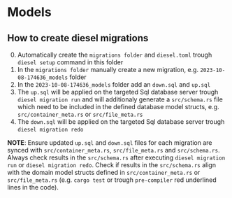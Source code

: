 # Models

## How to create diesel migrations

0. Automatically create the `migrations folder` and `diesel.toml` trough `diesel setup` command in this folder
1. In the `migrations folder` manually create a new migration, e.g. `2023-10-08-174636_models` folder 
2. In the `2023-10-08-174636_models` folder add an `down.sql` and `up.sql`
3. The `up.sql` will be applied on the targeted Sql database server trough `diesel migration run` and will additionaly generate a `src/schema.rs` file which need to be included in the defined database model structs, e.g. `src/container_meta.rs` or `src/file_meta.rs`
4. The `down.sql` will be applied on the targeted Sql database server trough `diesel migration redo`

**NOTE**: Ensure updated `up.sql` and `down.sql` files for each migration are synced with `src/container_meta.rs`, `src/file_meta.rs` and `src/schema.rs`. Always check results in the `src/schema.rs` after executing `diesel migration run` or `diesel migration redo`. Check if results in the `src/schema.rs` align with the domain model structs defined in `src/container_meta.rs` or `src/file_meta.rs` (e.g. `cargo test` or trough `pre-compiler` red underlined lines in the code). 